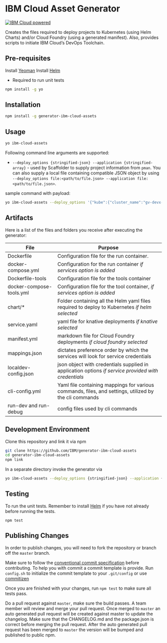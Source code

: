 # IBM Cloud Asset Generator

[![IBM Cloud powered][img-ibmcloud-powered]][url-cloud]

[img-ibmcloud-powered]: https://img.shields.io/badge/IBM%20Cloud-powered-blue.svg
[url-cloud]: http://cloud.ibm.com
[url-npm]: https://www.npmjs.com/package/generator-ibm-cloud-assets
[img-license]: https://img.shields.io/npm/l/generator-ibm-cloud-assets.svg
[img-version]: https://img.shields.io/npm/v/generator-ibm-cloud-assets.svg
[img-npm-downloads-monthly]: https://img.shields.io/npm/dm/generator-ibm-cloud-assets.svg
[img-npm-downloads-total]: https://img.shields.io/npm/dt/generator-ibm-cloud-assets.svg

[img-travis-master]: https://travis-ci.org/ibm-developer/generator-ibm-cloud-assets.svg?branch=master
[url-travis-master]: https://travis-ci.org/ibm-developer/generator-ibm-cloud-assets/branches

[img-coveralls-master]: https://coveralls.io/repos/github/ibm-developer/generator-ibm-cloud-assets/badge.svg
[url-coveralls-master]: https://coveralls.io/github/ibm-developer/generator-ibm-cloud-assets

[img-codacy]: https://api.codacy.com/project/badge/Grade/a5893a4622094dc8920c8a372a8d3588?branch=master
[url-codacy]: https://www.codacy.com/app/ibm-developer/generator-ibm-cloud-assets

Creates the files required to deploy projects to Kubernetes (using Helm Charts) and/or Cloud Foundry (using a generated manifest). Also, provides scripts to initiate IBM Cloud’s DevOps Toolchain.

## Pre-requisites 

Install [Yeoman](http://yeoman.io)
Install [Helm](https://github.com/kubernetes/helm#install) 
 * Required to run unit tests
```bash
npm install -g yo
```

## Installation

```bash
npm install -g generator-ibm-cloud-assets
```

## Usage

```bash
yo ibm-cloud-assets
```

Following command line arguments are supported:
* `--deploy_options {stringified-json} --application {stringified-array}` -  used by Scaffolder to supply project information from `pman`. You can also supply a local file containing compatible JSON object by using `--deploy_options file:<path/to/file.json> --application file:<path/to/file.json>`.

sample command with payload:

```bash
yo ibm-cloud-assets --deploy_options '{"kube":{"cluster_name":"gv-devx-classic-dal1","region":"ibm:ys1:us-south","type":"KNATIVE","service_bindings":{"cloudant":"cloudant-gv-spring-ms-test-co1436hv30tbd0j"}}}' --application '{"app_id":"4b3e5cc4-5149-48e2-b711-b3dd80cf3f11","name":"test-genv2-app","language":"NODE","service_credentials":{"cloudant":{"apikey":"REPLACEME.UNKNOWN_SERVICE_NAME.apikey","host":"REPLACEME.UNKNOWN_SERVICE_NAME.host","iam_apikey_description":"REPLACEME.UNKNOWN_SERVICE_NAME.iam_apikey_description","iam_apikey_name":"REPLACEME.UNKNOWN_SERVICE_NAME.iam_apikey_name","iam_role_crn":"crn:v1:bluemix:public:iam::::serviceRole:Manager","iam_serviceid_crn":"REPLACEME.UNKNOWN_SERVICE_NAME.iam_serviceid_crn","password":"REPLACEME.UNKNOWN_SERVICE_NAME.password","port":443,"url":"REPLACEME.UNKNOWN_SERVICE_NAME.url","username":"REPLACEME.UNKNOWN_SERVICE_NAME.username"}}}'
```

## Artifacts

Here is a list of the files and folders you receive after executing the generator:  

File  | Purpose
---       | ---
Dockerfile | Configuration file for the run container.
docker-compose.yml | Configuration for the run container *if services option is added*
Dockerfile-tools | Configuration file for the tools container 
docker-compose-tools.yml | Configuration file for the tool container, *if services option is added* 
chart/* | Folder containing all the Helm yaml files required to deploy to Kubernetes *if helm selected* 
service.yaml | yaml file for knative deployments *if knative selected* 
manifest.yml | markdown file for Cloud Foundry deployments *if cloud foundry selected* 
mappings.json | dictates preference order by which the services will look for service credentials
localdev-config.json | json object with credentials supplied in application options *if service provided with credentials*
cli-config.yml | Yaml file containing mappings for various commands, files, and settings, utilized by the cli commands
run-dev and run-debug | config files used by cli commands

## Development Environment

Clone this repository and link it via npm

```bash
git clone https://github.com/IBM/generator-ibm-cloud-assets
cd generator-ibm-cloud-assets
npm link
```

In a separate directory invoke the generator via

```bash
yo ibm-cloud-assets --deploy_options {stringified-json} --application {stringified-array}
```

## Testing

To run the unit tests. Remember to install [Helm](https://github.com/kubernetes/helm#install) if you have not already before running the tests.

```
npm test
```

## Publishing Changes

In order to publish changes, you will need to fork the repository or branch off the `master` branch.

Make sure to follow the [conventional commit specification](https://conventionalcommits.org/) before contributing. To help you with commit a commit template is provide. Run `config.sh` to initialize the commit template to your `.git/config` or use [commitizen](https://www.npmjs.com/package/commitizen)

Once you are finished with your changes, run `npm test` to make sure all tests pass.

Do a pull request against `master`, make sure the build passes. A team member will review and merge your pull request.
Once merged to `master` an auto generated pull request will be created against master to update the changelog. Make sure that the CHANGELOG.md and the package.json is correct before merging the pull request. After the auto generated pull request has been merged to `master` the version will be bumped and published to public npm.
